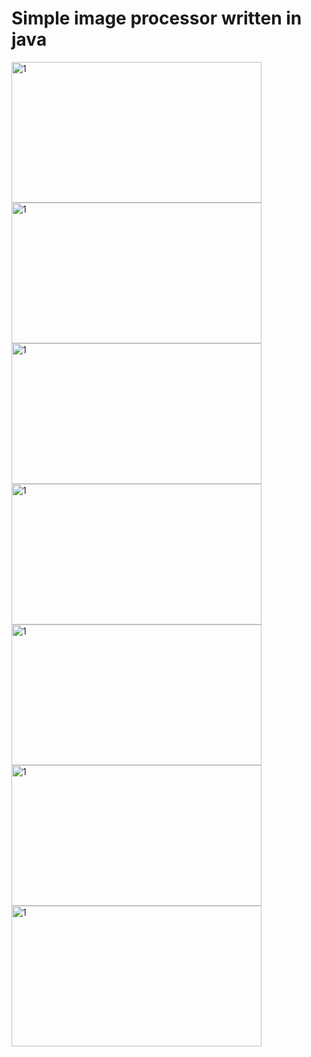 <h1>Simple image processor written in java</h1>

<img src="Screenshots/Captură de ecran din 2019-04-07 11-41-19.png" alt="1" width="400" height="225">
<img src="Screenshots/Captură de ecran din 2019-04-07 11-42-14.png" alt="1" width="400" height="225">
<img src="Screenshots/Captură de ecran din 2019-04-07 11-42-55.png" alt="1" width="400" height="225">
<img src="Screenshots/Captură de ecran din 2019-04-07 11-43-28.png" alt="1" width="400" height="225">
<img src="Screenshots/Captură de ecran din 2019-04-07 11-44-18.png" alt="1" width="400" height="225">
<img src="Screenshots/Captură de ecran din 2019-04-07 11-44-36.png" alt="1" width="400" height="225">
<img src="Screenshots/Captură de ecran din 2019-04-07 11-45-52.png" alt="1" width="400" height="225">
